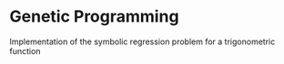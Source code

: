 # Genetic Programming
Implementation of the symbolic regression problem for a trigonometric function
